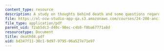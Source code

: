 ```yaml
---
content_type: resource
description: A study on thoughts behind death and some questions regarding death.
file: https://ol-ocw-studio-app-qa.s3.amazonaws.com/courses/24-200-ancient-philosophy-fall-2004/bd347f1138c19d97979506a527e71e97_death04.pdf
file_type: application/pdf
parent_uid: f2ab5dc3-d40c-98ec-c4b0-f8ba67771a8d
resourcetype: Document
title: death04.pdf
uid: bd347f11-38c1-9d97-9795-06a527e71e97
---
```

